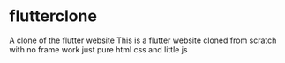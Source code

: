 # flutterclone
A clone of the flutter website
This is a flutter website cloned from scratch with no frame work just pure html css and little js 
